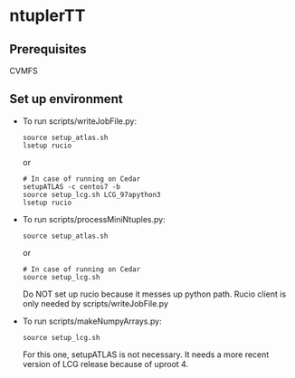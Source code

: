 # ntuplerTT

## Prerequisites

CVMFS

## Set up environment

- To run scripts/writeJobFile.py:

      source setup_atlas.sh
      lsetup rucio
      
  or
  
      # In case of running on Cedar
      setupATLAS -c centos7 -b
      source setup_lcg.sh LCG_97apython3
      lsetup rucio

- To run scripts/processMiniNtuples.py:

      source setup_atlas.sh
      
  or
  
      # In case of running on Cedar
      source setup_lcg.sh
    
  Do NOT set up rucio because it messes up python path. Rucio client is only needed by scripts/writeJobFile.py

- To run scripts/makeNumpyArrays.py:

      source setup_lcg.sh
    
  For this one, setupATLAS is not necessary. It needs a more recent version of LCG release because of uproot 4.
